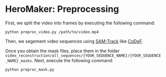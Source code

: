 # HeroMaker: Preprocessing

First, we split the video into frames by executing the following command:

```shell
python preproc_video.py /path/to/video.mp4
```

Then, we segement video sequences using [SAM-Track](https://github.com/z-x-yang/Segment-and-Track-Anything) like [CoDeF](https://github.com/qiuyu96/CoDeF).

Once you obtain the mask files, place them in the folder `video_reconstruction/all_sequences/{YOUR_SEQUENCE_NAME}/{YOUR_SEQUENCE_NAME}_masks`. Next, execute the following command:

```shell
python preproc_mask.py
```